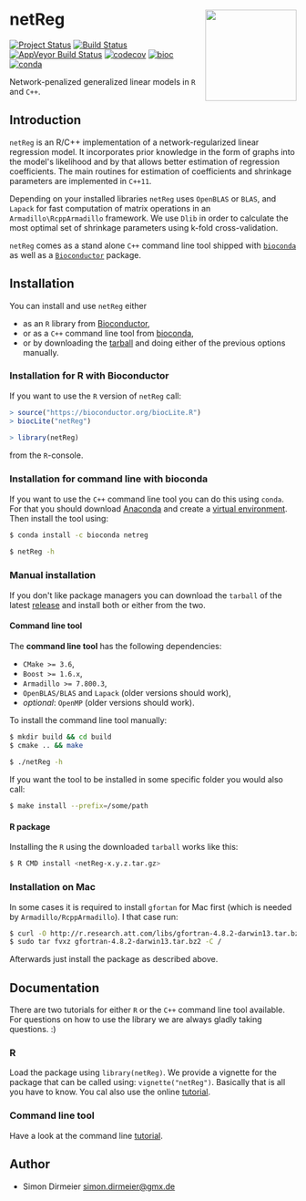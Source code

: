 # netReg <img src="https://cdn.rawgit.com/dirmeier/netReg/7b8e31e0/_fig/sticker.svg" align="right" width="160px"/>

[![Project Status](http://www.repostatus.org/badges/latest/active.svg)](http://www.repostatus.org/#active)
[![Build Status](https://travis-ci.org/dirmeier/netReg.svg?branch=master)](https://travis-ci.org/dirmeier/netReg)
[![AppVeyor Build Status](https://ci.appveyor.com/api/projects/status/github/dirmeier/netReg?branch=master&svg=true)](https://ci.appveyor.com/project/dirmeier/netReg)
[![codecov](https://codecov.io/gh/dirmeier/netReg/branch/master/graph/badge.svg)](https://codecov.io/gh/dirmeier/netReg)
[![bioc](https://bioconductor.org/shields/years-in-bioc/netReg.svg)](https://bioconductor.org/packages/release/bioc/html/netReg.html)
[![conda](https://anaconda.org/bioconda/netreg/badges/installer/conda.svg)](https://anaconda.org/bioconda/netreg)

Network-penalized generalized linear models in `R` and `C++`.

## Introduction

`netReg` is an R/C++ implementation of a network-regularized linear regression model.
It incorporates prior knowledge in the form of graphs into the model's likelihood and by that allows better estimation of regression coefficients.
The main routines for estimation of coefficients and shrinkage parameters are implemented in `C++11`. 

Depending on your installed libraries `netReg` uses `OpenBLAS` or `BLAS`, and `Lapack` for fast computation of matrix operations in an `Armadillo\RcppArmadillo` framework. We use `Dlib` in order to calculate the most optimal set of shrinkage parameters using k-fold cross-validation.

`netReg` comes as a stand alone `C++` command line tool shipped with [`bioconda`](https://anaconda.org/bioconda/netreg) as well as a [`Bioconductor`](https://bioconductor.org/packages/release/bioc/html/netReg.html) package.

## Installation
 
You can install and use `netReg` either

* as an `R` library from [Bioconductor](https://bioconductor.org/packages/release/bioc/html/netReg.html),
* or as a `C++` command line tool from [bioconda](https://anaconda.org/bioconda/netreg),
* or by downloading the [tarball](https://github.com/dirmeier/netReg/releases) and doing either of the previous options manually.

### Installation for R with Bioconductor

If you want to use the `R` version of `netReg` call:

```r
> source("https://bioconductor.org/biocLite.R")
> biocLite("netReg")
  
> library(netReg)
```
 
from the `R`-console. 

### Installation for command line with bioconda

If you want to use the `C++` command line tool you can do this using `conda`. 
For that you should download [Anaconda](https://www.continuum.io/downloads) and create a [virtual environment](https://conda.io/docs/using/envs.html).
Then install the tool using:

```sh
$ conda install -c bioconda netreg
  
$ netReg -h
```

### Manual installation

If you don't like package managers you can download the `tarball` of the latest [release](https://github.com/dirmeier/netReg/releases/tag/v1.0.0) and install both or either from the two.

#### Command line tool

The **command line tool** has the following dependencies:

* `CMake >= 3.6`,
* `Boost >= 1.6.x`,
* `Armadillo >= 7.800.3`,
* `OpenBLAS/BLAS` and `Lapack` (older versions should work),
* *optional*: `OpenMP` (older versions should work).

To install the command line tool manually:

```sh
$ mkdir build && cd build
$ cmake .. && make
  
$ ./netReg -h
```

If you want the tool to be installed in some specific folder you would also call:

```sh
$ make install --prefix=/some/path
```

#### R package

Installing the `R` using the downloaded `tarball` works like this:

```bash
$ R CMD install <netReg-x.y.z.tar.gz>
```

### Installation on Mac

In some cases it is required to install `gfortan` for Mac first (which is needed by `Armadillo/RcppArmadillo`). I that case run:

```sh
$ curl -O http://r.research.att.com/libs/gfortran-4.8.2-darwin13.tar.bz2
$ sudo tar fvxz gfortran-4.8.2-darwin13.tar.bz2 -C /
```

Afterwards just install the package as described above.

## Documentation

There are two tutorials for either `R` or the `C++` command line tool available.
For questions on how to use the library we are always gladly taking questions. :)

### R

Load the package using `library(netReg)`. 
We provide a vignette for the package that can be called using: `vignette("netReg")`. Basically that is all you have to know. You cal also use the online [tutorial](https://dirmeier.github.io/netReg/articles/netReg_R.html).

### Command line tool

Have a look at the command line [tutorial](https://dirmeier.github.io/netReg/articles/netReg_commandline.html).

## Author

* Simon Dirmeier <a href="mailto:simon.dirmeier@gmx.de">simon.dirmeier@gmx.de</a>
